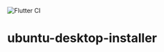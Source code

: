 ![Flutter CI](https://github.com/canonical/ubuntu-desktop-installer/workflows/Flutter%20CI/badge.svg)

# ubuntu-desktop-installer

